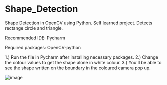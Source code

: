 # Shape_Detection
Shape Detection in OpenCV using Python.
Self learned project.
Detects rectange circle and triangle.

Recommended IDE:
Pycharm

Required packages:
OpenCV-python

1.) Run the file in Pycharm after installing necessary packages.
2.) Change the cotour values to get the shape alone in white colour.
3.) You'll be able to see the shape written on the boundary in the coloured camera pop up.

![image](https://github.com/vaibhavj-11/Shape_Detection/assets/71918594/eb453dc4-1d24-41a7-93e3-a7fbbcd23d18)
